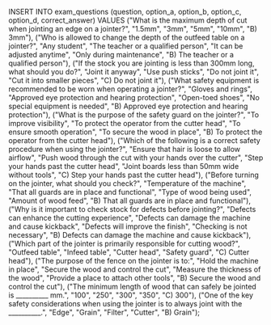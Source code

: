 INSERT INTO exam_questions (question, option_a, option_b, option_c, option_d, correct_answer) VALUES
("What is the maximum depth of cut when jointing an edge on a jointer?", "1.5mm", "3mm", "5mm", "10mm", "B) 3mm"),
("Who is allowed to change the depth of the outfeed table on a jointer?", "Any student", "The teacher or a qualified person", "It can be adjusted anytime", "Only during maintenance", "B) The teacher or a qualified person"),
("If the stock you are jointing is less than 300mm long, what should you do?", "Joint it anyway", "Use push sticks", "Do not joint it", "Cut it into smaller pieces", "C) Do not joint it"),
("What safety equipment is recommended to be worn when operating a jointer?", "Gloves and rings", "Approved eye protection and hearing protection", "Open-toed shoes", "No special equipment is needed", "B) Approved eye protection and hearing protection"),
("What is the purpose of the safety guard on the jointer?", "To improve visibility", "To protect the operator from the cutter head", "To ensure smooth operation", "To secure the wood in place", "B) To protect the operator from the cutter head"),
("Which of the following is a correct safety procedure when using the jointer?", "Ensure that hair is loose to allow airflow", "Push wood through the cut with your hands over the cutter", "Step your hands past the cutter head", "Joint boards less than 50mm wide without tools", "C) Step your hands past the cutter head"),
("Before turning on the jointer, what should you check?", "Temperature of the machine", "That all guards are in place and functional", "Type of wood being used", "Amount of wood feed", "B) That all guards are in place and functional"),
("Why is it important to check stock for defects before jointing?", "Defects can enhance the cutting experience", "Defects can damage the machine and cause kickback", "Defects will improve the finish", "Checking is not necessary", "B) Defects can damage the machine and cause kickback"),
("Which part of the jointer is primarily responsible for cutting wood?", "Outfeed table", "Infeed table", "Cutter head", "Safety guard", "C) Cutter head"),
("The purpose of the fence on the jointer is to:", "Hold the machine in place", "Secure the wood and control the cut", "Measure the thickness of the wood", "Provide a place to attach other tools", "B) Secure the wood and control the cut"),
("The minimum length of wood that can safely be jointed is __________ mm.", "100", "250", "300", "350", "C) 300"),
("One of the key safety considerations when using the jointer is to always joint with the __________.", "Edge", "Grain", "Filter", "Cutter", "B) Grain");
